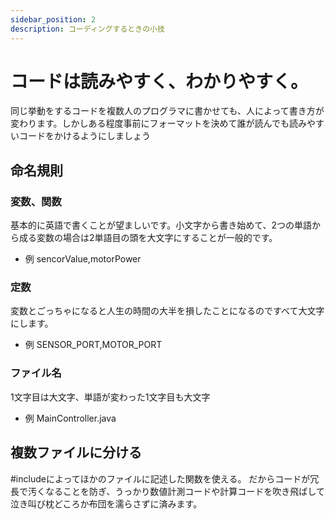 ```yaml
---
sidebar_position: 2
description: コーディングするときの小技
---
```


# コードは読みやすく、わかりやすく。
同じ挙動をするコードを複数人のプログラマに書かせても、人によって書き方が変わります。しかしある程度事前にフォーマットを決めて誰が読んでも読みやすいコードをかけるようにしましょう

## 命名規則
### 変数、関数
基本的に英語で書くことが望ましいです。小文字から書き始めて、2つの単語から成る変数の場合は2単語目の頭を大文字にすることが一般的です。

- 例 sencorValue,motorPower

### 定数
変数とごっちゃになると人生の時間の大半を損したことになるのですべて大文字にします。

- 例 SENSOR_PORT,MOTOR_PORT

### ファイル名
1文字目は大文字、単語が変わった1文字目も大文字
- 例 MainController.java

## 複数ファイルに分ける
#includeによってほかのファイルに記述した関数を使える。
だからコードが冗長で汚くなることを防ぎ、うっかり数値計測コードや計算コードを吹き飛ばして泣き叫び枕どころか布団を濡らさずに済みます。
